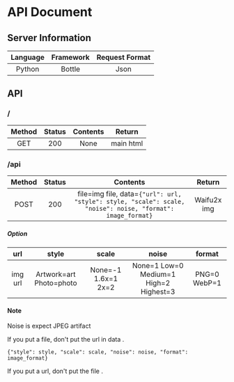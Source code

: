 # API Document
## Server Information
|Language|Framework|Request Format|
|:---:|:---:|:---:|
|Python|Bottle|Json|

## API

### /
|Method|Status|Contents|Return|
|:---:|:---:|:---:|:---:|
|GET|200|None|main html|

### /api
|Method|Status|Contents|Return|
|:---:|:---:|:---:|:---:|
|POST|200|file=img file, data=`{"url": url, "style": style, "scale": scale, "noise": noise, "format": image_format}`|Waifu2x img|

##### Option
|url|style|scale|noise|format|
|:---:|:---:|:---:|:---:|:---:|
|img url|Artwork=art  Photo=photo|None=-1  1.6x=1  2x=2|None=1  Low=0  Medium=1  High=2  Highest=3|PNG=0  WebP=1|

#### Note
Noise is expect JPEG artifact

If you put a file, don't put the url in data .

`{"style": style, "scale": scale, "noise": noise, "format": image_format}`

If you put a url, don't put the file .
